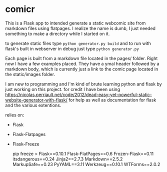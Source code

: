 # comicr

This is a Flask app to intended generate a static webcomic site from markdown files using flatpages. I realize the name is dumb, I just needed something to make a directory while I started on it.

to generate static files type `python generator.py build` and to run with flask's built in webserver in debug just type `python generator.py`

Each page is built from a markdown file located in the pages/ folder. Right now I have a few examples placed. They have a ymal header followed by a markdown body, which is currently just a link to the comic page located in the static/images folder.

I am new to programming and I'm kind of brute learning python and flask by just working on this project. for credit I have been using https://nicolas.perriault.net/code/2012/dead-easy-yet-powerful-static-website-generator-with-flask/ for help as well as documentation for flask and the various extentions.

relies on:
 * Flask
 * Flask-Flatpages
 * Flask-Freeze


    pip freeze >
    Flask==0.10.1
    Flask-FlatPages==0.6
    Frozen-Flask==0.11
    itsdangerous==0.24
    Jinja2==2.7.3
    Markdown==2.5.2
    MarkupSafe==0.23
    PyYAML==3.11
    Werkzeug==0.10.1
    WTForms==2.0.2
